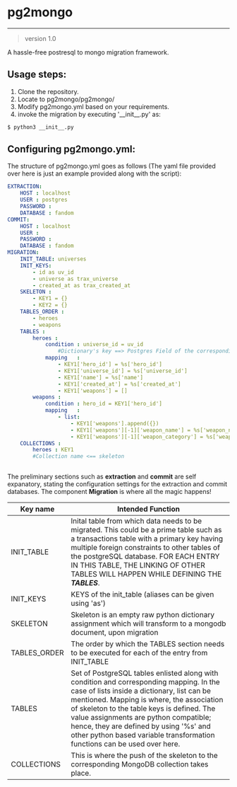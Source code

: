 # pg2mongo
-----------
> version 1.0

A hassle-free postresql to mongo migration framework.

## Usage steps:
1. Clone the repository.
2. Locate to pg2mongo/pg2mongo/
3. Modify pg2mongo.yml based on your requirements.
4. invoke the migration by executing '\_\_init\_\_.py' as:
```sh
$ python3 __init__.py
```

## Configuring pg2mongo.yml:

The structure of pg2mongo.yml goes as follows (The yaml file provided over here is just an example provided along with the script):

```yml
EXTRACTION:
    HOST : localhost 
    USER : postgres
    PASSWORD : 
    DATABASE : fandom
COMMIT:
    HOST : localhost
    USER :
    PASSWORD :
    DATABASE : fandom
MIGRATION:
    INIT_TABLE: universes
    INIT_KEYS:
        - id as uv_id
        - universe as trax_universe
        - created_at as trax_created_at
    SKELETON : 
        - KEY1 = {}
        - KEY2 = {}
    TABLES_ORDER :
        - heroes
        - weapons
    TABLES :
        heroes :
            condition : universe_id = uv_id
                #Dictionary's key ==> Postgres Field of the corresponding schema.table1
            mapping   :
                - KEY1['hero_id'] = %s['hero_id']
                - KEY1['universe_id'] = %s['universe_id']
                - KEY1['name'] = %s['name']
                - KEY1['created_at'] = %s['created_at']
                - KEY1['weapons'] = []
        weapons :
            condition : hero_id = KEY1['hero_id']
            mapping   :
                - list:
                    - KEY1['weapons'].append({})
                    - KEY1['weapons'][-1]['weapon_name'] = %s['weapon_name']
                    - KEY1['weapons'][-1]['weapon_category'] = %s['weapon_category']
    COLLECTIONS :
        heroes : KEY1
        #Collection name <== skeleton
        
```

The preliminary sections such as **extraction** and **commit** are self expanatory, stating the configuration settings for the extraction and commit databases. The component **Migration** is where all the magic happens!

|Key name | Intended Function |
|---------|-------------------|
| INIT_TABLE | Inital table from which data needs to be migrated. This could be a prime table such as a transactions table with a primary key having multiple foreign constraints to other tables of the postgreSQL database. FOR EACH ENTRY IN THIS TABLE, THE LINKING OF OTHER TABLES WILL HAPPEN WHILE DEFINING THE ***TABLES***.
| INIT_KEYS | KEYS of the init_table (aliases can be given using 'as')|
| SKELETON | Skeleton is an empty raw python dictionary assignment which will transform to a mongodb document, upon migration |
| TABLES_ORDER | The order by which the TABLES section needs to be executed for each of the entry from INIT_TABLE |
| TABLES | Set of PostgreSQL tables enlisted along with condition and corresponding mapping. In the case of lists inside a dictionary, list can be mentioned. Mapping is where, the association of skeleton to the table keys is defined. The value assignments are python compatible; hence, they are defined by using '%s' and other python based variable transformation functions can be used over here.|
| COLLECTIONS | This is where the push of the skeleton to the corresponding MongoDB collection takes place. |
